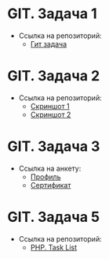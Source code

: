 # GIT. Задача 1
- Ссылка на репозиторий:
  - [Гит задача](https://github.com/Novoselov-Igor/QDigital_Task1.git)
# GIT. Задача 2
- Ссылка на репозиторий:
  - [Скриншот 1](https://raw.githubusercontent.com/Novoselov-Igor/QDigital_Practice/Task-2/img2.png)
  - [Скриншот 2](https://raw.githubusercontent.com/Novoselov-Igor/QDigital_Practice/Task-2/image.png)
# GIT. Задача 3
- Ссылка на анкету:
  - [Профиль](https://www.sololearn.com/ru/profile/30815359)
  - [Сертификат](https://www.sololearn.com/certificates/CC-ORNZQLEK)
# GIT. Задача 5
- Ссылка на репозиторий:
  - [PHP. Task List](https://github.com/Novoselov-Igor/QDigital_Task5.git)
